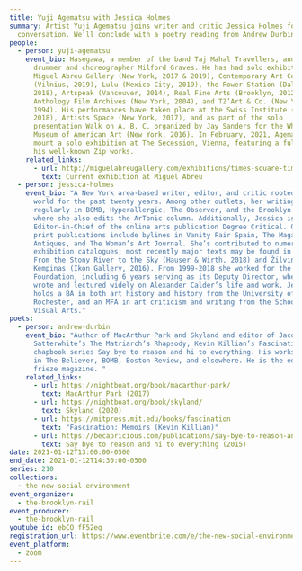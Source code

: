 ```yaml
---
title: Yuji Agematsu with Jessica Holmes
summary: Artist Yuji Agematsu joins writer and critic Jessica Holmes for a
  conversation. We'll conclude with a poetry reading from Andrew Durbin.
people:
  - person: yuji-agematsu
    event_bio: Hasegawa, a member of the band Taj Mahal Travellers, and the jazz
      drummer and choreographer Milford Graves. He has had solo exhibitions at
      Miguel Abreu Gallery (New York, 2017 & 2019), Contemporary Art Centre
      (Vilnius, 2019), Lulu (Mexico City, 2019), the Power Station (Dallas,
      2018), Artspeak (Vancouver, 2014), Real Fine Arts (Brooklyn, 2012 & 2014),
      Anthology Film Archives (New York, 2004), and TZ’Art & Co. (New York,
      1994). His performances have taken place at the Swiss Institute (New York,
      2018), Artists Space (New York, 2017), and as part of the solo
      presentation Walk on A, B, C, organized by Jay Sanders for the Whitney
      Museum of American Art (New York, 2016). In February, 2021, Agematsu will
      mount a solo exhibition at The Secession, Vienna, featuring a full year of
      his well-known Zip works.
    related_links:
      - url: http://miguelabreugallery.com/exhibitions/times-square-times-kodak-all-stars/
        text: Current exhibition at Miguel Abreu
  - person: jessica-holmes
    event_bio: "A New York area-based writer, editor, and critic rooted in the art
      world for the past twenty years. Among other outlets, her writing features
      regularly in BOMB, Hyperallergic, The Observer, and the Brooklyn Rail,
      where she also edits the ArTonic column. Additionally, Jessica is
      Editor-in-Chief of the online arts publication Degree Critical. Other
      print publications include bylines in Vanity Fair Spain, The Magazine
      Antiques, and The Woman’s Art Journal. She’s contributed to numerous
      exhibition catalogues; most recently major texts may be found in Calder:
      From the Stony River to the Sky (Hauser & Wirth, 2018) and Žilvinas
      Kempinas (Ikon Gallery, 2016). From 1999-2018 she worked for the Calder
      Foundation, including 6 years serving as its Deputy Director, where she
      wrote and lectured widely on Alexander Calder’s life and work. Jessica
      holds a BA in both art history and history from the University of
      Rochester, and an MFA in art criticism and writing from the School of
      Visual Arts."
poets:
  - person: andrew-durbin
    event_bio: "Author of MacArthur Park and Skyland and editor of Jacolby
      Satterwhite’s The Matriarch’s Rhapsody, Kevin Killian’s Fascination, and
      chapbook series Say bye to reason and hi to everything. His works appears
      in The Believer, BOMB, Boston Review, and elsewhere. He is the editor of
      frieze magazine. "
    related_links:
      - url: https://nightboat.org/book/macarthur-park/
        text: MacArthur Park (2017)
      - url: https://nightboat.org/book/skyland/
        text: Skyland (2020)
      - url: https://mitpress.mit.edu/books/fascination
        text: "Fascination: Memoirs (Kevin Killian)"
      - url: https://becapricious.com/publications/say-bye-to-reason-and-hi-to-everything/
        text: Say bye to reason and hi to everything (2015)
date: 2021-01-12T13:00:00-0500
end_date: 2021-01-12T14:30:00-0500
series: 210
collections:
  - the-new-social-environment
event_organizer:
  - the-brooklyn-rail
event_producer:
  - the-brooklyn-rail
youtube_id: ebCO_fF52eg
registration_url: https://www.eventbrite.com/e/the-new-social-environment-210-yuji-agematsu-with-jessica-holmes-tickets-135909822939
event_platform:
  - zoom
---
```

